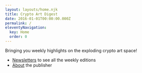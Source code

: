 ```yaml
---
layout: layouts/home.njk
title: Crypto Art Digest
date: 2016-01-01T00:00:00.000Z
permalink: /
eleventyNavigation:
  key: Home
  order: 0
---
```

Bringing you weekly highlights on the 
exploding crypto art space!

* [Newsletters](/newsletters) to see 
all the weekly editions
* [About](/about) the publisher